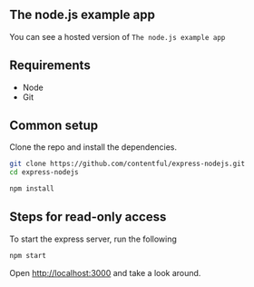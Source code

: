 ## The node.js example app

You can see a hosted version of `The node.js example app` 

## Requirements

* Node 
* Git

## Common setup

Clone the repo and install the dependencies.

```bash
git clone https://github.com/contentful/express-nodejs.git
cd express-nodejs
```

```bash
npm install
```

## Steps for read-only access

To start the express server, run the following

```bash
npm start
```

Open [http://localhost:3000](http://localhost:3000) and take a look around.


